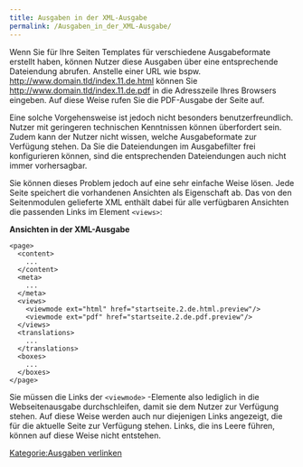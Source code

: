 ```yaml
---
title: Ausgaben in der XML-Ausgabe
permalink: /Ausgaben_in_der_XML-Ausgabe/
---
```


Wenn Sie für Ihre Seiten Templates für verschiedene Ausgabeformate erstellt haben, können Nutzer diese Ausgaben über eine entsprechende Dateiendung abrufen. Anstelle einer URL wie bspw. <http://www.domain.tld/index.11.de.html> können Sie <http://www.domain.tld/index.11.de.pdf> in die Adresszeile Ihres Browsers eingeben. Auf diese Weise rufen Sie die PDF-Ausgabe der Seite auf.

Eine solche Vorgehensweise ist jedoch nicht besonders benutzerfreundlich. Nutzer mit geringeren technischen Kenntnissen können überfordert sein. Zudem kann der Nutzer nicht wissen, welche Ausgabeformate zur Verfügung stehen. Da Sie die Dateiendungen im Ausgabefilter frei konfigurieren können, sind die entsprechenden Dateiendungen auch nicht immer vorhersagbar.

Sie können dieses Problem jedoch auf eine sehr einfache Weise lösen. Jede Seite speichert die vorhandenen Ansichten als Eigenschaft ab. Das von den Seitenmodulen gelieferte XML enthält dabei für alle verfügbaren Ansichten die passenden Links im Element `<views>`:

**Ansichten in der XML-Ausgabe**

~~~~ {.xml}
<page>
  <content>
    ...
  </content>
  <meta>
    ...
  </meta>
  <views>
    <viewmode ext="html" href="startseite.2.de.html.preview"/>
    <viewmode ext="pdf" href="startseite.2.de.pdf.preview"/>
  </views>
  <translations>
    ...
  </translations>
  <boxes>
    ...
  </boxes>
</page>
~~~~

Sie müssen die Links der `<viewmode>` -Elemente also lediglich in die Webseitenausgabe durchschleifen, damit sie dem Nutzer zur Verfügung stehen. Auf diese Weise werden auch nur diejenigen Links angezeigt, die für die aktuelle Seite zur Verfügung stehen. Links, die ins Leere führen, können auf diese Weise nicht entstehen.

[Kategorie:Ausgaben verlinken](export_de/Kategorie:Ausgaben_verlinken )